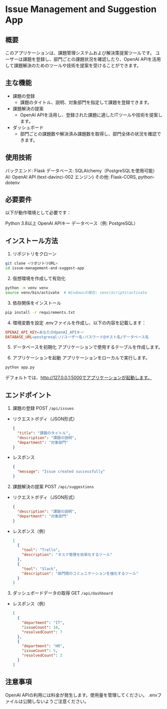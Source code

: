 # Issue Management and Suggestion App
## 概要
このアプリケーションは、課題管理システムおよび解決策提案ツールです。
ユーザーは課題を登録し、部門ごとの課題状況を確認したり、OpenAI APIを活用して課題解決のためのツールや技術を提案を受けることができます。

## 主な機能
- 課題の登録
  - 課題のタイトル、説明、対象部門を指定して課題を登録できます。
- 課題解決の提案
  - OpenAI APIを活用し、登録された課題に適したITツールや技術を提案します。
- ダッシュボード
  - 部門ごとの課題数や解決済み課題数を取得し、部門全体の状況を確認できます。

## 使用技術
バックエンド: Flask
データベース: SQLAlchemy（PostgreSQLを使用可能）
AI: OpenAI API (text-davinci-002 エンジン)
その他: Flask-CORS, python-dotenv

## 必要要件
以下が動作環境として必要です：

Python 3.8以上
OpenAI APIキー
データベース（例: PostgreSQL）
## インストール方法
1. リポジトリをクローン

```bash
git clone <リポジトリURL>
cd issue-management-and-suggest-app
```

2. 仮想環境を作成して有効化

```bash
python -m venv venv
source venv/bin/activate  # Windowsの場合: venv\Scripts\activate
```

3. 依存関係をインストール

```bash
pip install -r requirements.txt
```

4. 環境変数を設定 .envファイルを作成し、以下の内容を記載します：

```makefile
OPENAI_API_KEY=あなたのOpenAI_APIキー
DATABASE_URL=postgresql://ユーザー名:パスワード@ホスト名/データベース名
```

5. データベースを初期化 アプリケーションで使用するテーブルを作成します。

6. アプリケーションを起動 アプリケーションをローカルで実行します。

```bash
python app.py
```

デフォルトでは、http://127.0.0.1:5000でアプリケーションが起動します。

## エンドポイント
1. 課題の登録
POST `/api/issues`

- リクエストボディ（JSON形式）

  ```json
  {
    "title": "課題のタイトル",
    "description": "課題の説明",
    "department": "対象部門"
  }
- レスポンス
  ```json
  {
    "message": "Issue created successfully"
  }
  ```
2. 課題解決の提案
POST `/api/suggestions`

- リクエストボディ（JSON形式）
  ```json
  {
    "description": "課題の説明",
    "department": "対象部門"
  }
  ```
- レスポンス（例）
  ```json
  [
    {
      "tool": "Trello",
      "description": "タスク管理を効率化するツール"
    },
    {
      "tool": "Slack",
      "description": "部門間のコミュニケーションを強化するツール"
    }
  ]
  ```
  
3. ダッシュボードデータの取得
GET `/api/dashboard`

- レスポンス（例）
  ```json
  [
    {
      "department": "IT",
      "issueCount": 10,
      "resolvedCount": 7
    },
    {
      "department": "HR",
      "issueCount": 5,
      "resolvedCount": 2
    }
  ]
  ```

## 注意事項
OpenAI APIの利用には料金が発生します。使用量を管理してください。
.envファイルは公開しないようご注意ください。
